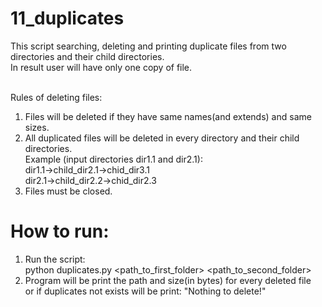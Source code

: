 # 11_duplicates

This script searching, deleting and printing duplicate files from two directories and their child directories.<br />
In result user will have only one copy of file.<br /><br />

Rules of deleting files:<br />
1. Files will be deleted if they have same names(and extends) and same sizes.<br />
2. All duplicated files will be deleted in every directory and their child directories.<br />
Example (input directories dir1.1 and dir2.1):<br />
dir1.1->child_dir2.1->chid_dir3.1<br />
dir2.1->child_dir2.2->chid_dir2.3<br />
3. Files must be closed.<br />

# How to run:<br />
1. Run the script:<br />
python duplicates.py \<path_to_first_folder\> \<path_to_second_folder\><br />
2. Program will be print the path and size(in bytes) for every deleted file <br />
or if duplicates not exists will be print: "Nothing to delete!"


